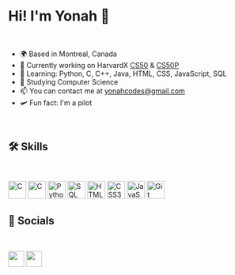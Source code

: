 # Hi! I'm Yonah 👋
<br>

- 🌍 Based in Montreal, Canada
- 🔭 Currently working on HarvardX [CS50](https://cs50.harvard.edu/x/2024/) & [CS50P](https://cs50.harvard.edu/python/2022/)
- 🧠 Learning: Python, C, C++, Java, HTML, CSS, JavaScript, SQL
- 🚀 Studying Computer Science 
- 📫 You can contact me at [yonahcodes@gmail.com](mailto:yonahcodes@gmail.com)
- 🛩️ Fun fact: I'm a pilot

<br>

## 🛠️ Skills

<br>

<p align="left">
  <a href="https://www.w3schools.com/c/index.php" target="_blank" rel="noreferrer"><img src="https://cdn.jsdelivr.net/gh/devicons/devicon@latest/icons/c/c-original.svg" width="36" height="36" alt="C"/></a>
  <a href="https://isocpp.org/" target="_blank" rel="noreferrer"><img src="https://cdn.jsdelivr.net/gh/devicons/devicon@latest/icons/cplusplus/cplusplus-original.svg" width="36" height="36" alt="C"/></a>
  <a href="https://www.python.org/" target="_blank" rel="noreferrer"><img src="https://cdn.jsdelivr.net/gh/devicons/devicon@latest/icons/python/python-original.svg" width="36" height="36" alt="Python"/></a>
  <a href="https://developer.mozilla.org/en-US/docs/Glossary/SQL" target="_blank" rel="noreferrer"><img src="https://cdn.jsdelivr.net/gh/devicons/devicon@latest/icons/azuresqldatabase/azuresqldatabase-original.svg" width="36" height="36" alt="SQL"/></a>
  <a href="https://developer.mozilla.org/en-US/docs/Web/HTML" target="_blank" rel="noreferrer"><img src="https://cdn.jsdelivr.net/gh/devicons/devicon@latest/icons/html5/html5-original.svg" width="36" height="36" alt="HTML5"/></a>
  <a href="https://developer.mozilla.org/en-US/docs/Web/CSS" target="_blank" rel="noreferrer"><img src="https://cdn.jsdelivr.net/gh/devicons/devicon@latest/icons/css3/css3-original.svg" width="36" height="36" alt="CSS3"/></a>
  <a href="https://developer.mozilla.org/en-US/docs/Web/JavaScript" target="_blank" rel="noreferrer"><img src="https://cdn.jsdelivr.net/gh/devicons/devicon@latest/icons/javascript/javascript-original.svg" width="36" height="36" alt="JavaScript"/></a>
  <a href="https://git-scm.com/" target="_blank" rel="noreferrer"><img src="https://cdn.jsdelivr.net/gh/devicons/devicon@latest/icons/git/git-original.svg" width="36" height="36" alt="Git"/></a>

<br>

## 📱 Socials
<br>
<p align="left">
  <a href="https://twitter.com/lazerxdev" target="_blank" rel="noreferrer"><img src="https://raw.githubusercontent.com/danielcranney/readme-generator/main/public/icons/socials/twitter.svg" width="32" height="32" /></a>
  <a href="https://discord.com/users/1206466272334708736" target="_blank" rel="noreferrer"><img src="https://raw.githubusercontent.com/danielcranney/readme-generator/main/public/icons/socials/discord.svg" width="32" height="32" /></a></p>
